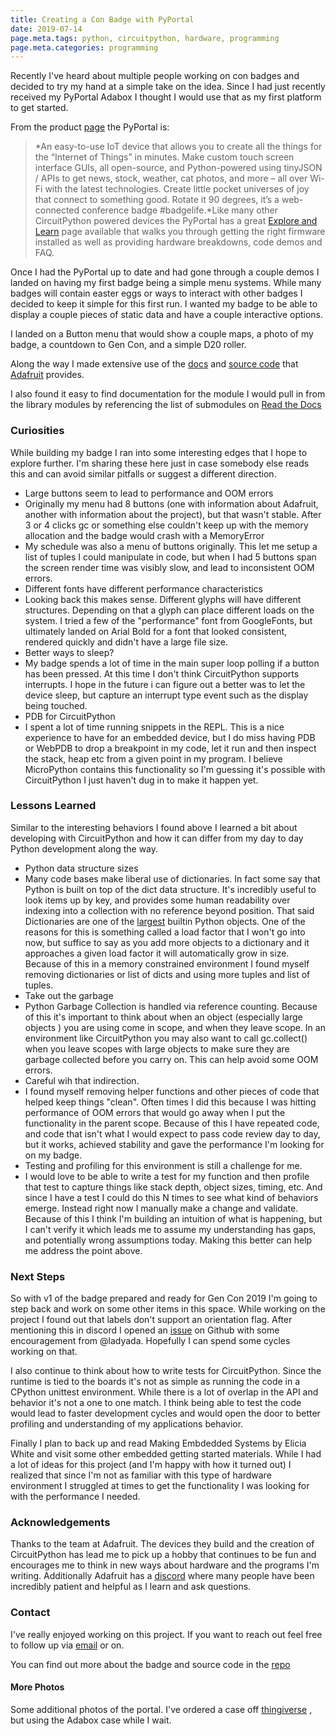 ```yaml
---
title: Creating a Con Badge with PyPortal
date: 2019-07-14
page.meta.tags: python, circuitpython, hardware, programming
page.meta.categories: programming
---
```


Recently I've heard about multiple people working on con badges and decided to try my hand at a simple take on the idea.
Since I had just recently received my PyPortal Adabox I thought I would use that as my first platform to get started.

From the product [page](https://www.adafruit.com/product/4116) the PyPortal is:

> \*An easy-to-use IoT device that allows you to create all the things for the “Internet of Things” in minutes. Make
> custom touch screen interface GUIs, all open-source, and Python-powered using tinyJSON / APIs to get news, stock,
> weather, cat photos, and more – all over Wi-Fi with the latest technologies. Create little pocket universes of joy that
> connect to something good. Rotate it 90 degrees, it’s a web-connected conference badge #badgelife.\*Like many other
> CircuitPython powered devices the PyPortal has a great [Explore and Learn](https://learn.adafruit.com/adafruit-pyportal)
> page available that walks you through getting the right firmware installed as well as providing hardware breakdowns,
> code demos and FAQ.

Once I had the PyPortal up to date and had gone through a couple demos I landed on having my first badge being a simple
menu systems. While many badges will contain easter eggs or ways to interact with other badges I decided to keep it
simple for this first run. I wanted my badge to be able to display a couple pieces of static data and have a couple
interactive options.

I landed on a Button menu that would show a couple maps, a photo of my badge, a countdown to Gen Con, and a simple D20
roller.

Along the way I made extensive use of the [docs](https://circuitpython.readthedocs.io/en/latest/)
and [source code](https://github.com/adafruit) that [Adafruit](https://www.adafruit.com/) provides.

I also found it easy to find documentation for the module I would pull in from the library modules by referencing the
list of submodules on [Read the Docs](https://readthedocs.org/projects/circuitpython/)

### Curiosities

While building my badge I ran into some interesting edges that I hope to explore further. I'm sharing these here just in
case somebody else reads this and can avoid similar pitfalls or suggest a different direction.

- Large buttons seem to lead to performance and OOM errors
- Originally my menu had 8 buttons (one with information about Adafruit, another with information about the project),
  but that wasn't stable. After 3 or 4 clicks gc or something else couldn't keep up with the memory allocation and the
  badge would crash with a MemoryError
- My schedule was also a menu of buttons originally. This let me setup a list of tuples I could manipulate in code, but
  when I had 5 buttons span the screen render time was visibly slow, and lead to inconsistent OOM errors.
- Different fonts have different performance characteristics
- Looking back this makes sense. Different glyphs will have different structures. Depending on that a glyph can place
  different loads on the system. I tried a few of the "performance" font from GoogleFonts, but ultimately landed on
  Arial Bold for a font that looked consistent, rendered quickly and didn't have a large file size.
- Better ways to sleep?
- My badge spends a lot of time in the main super loop polling if a button has been pressed. At this time I don't think
  CircuitPython supports interrupts. I hope in the future i can figure out a better was to let the device sleep, but
  capture an interrupt type event such as the display being touched.
- PDB for CircuitPython
- I spent a lot of time running snippets in the REPL. This is a nice experience to have for an embedded device, but I do
  miss having PDB or WebPDB to drop a breakpoint in my code, let it run and then inspect the stack, heap etc from a
  given point in my program. I believe MicroPython contains this functionality so I'm guessing it's possible with
  CircuitPython I just haven't dug in to make it happen yet.

### Lessons Learned

Similar to the interesting behaviors I found above I learned a bit about developing with CircuitPython and how it can
differ from my day to day Python development along the way.

- Python data structure sizes
- Many code bases make liberal use of dictionaries. In fact some say that Python is built on top of the dict data
  structure. It's incredibly useful to look items up by key, and provides some human readability over indexing into a
  collection with no reference beyond position. That said Dictionaries are one of
  the [largest](https://stackoverflow.com/questions/1331471/in-memory-size-of-a-python-structure/1331541#1331541)
  builtin Python objects. One of the reasons for this is something called a load factor that I won't go into now, but
  suffice to say as you add more objects to a dictionary and it approaches a given load factor it will automatically
  grow in size. Because of this in a memory constrained environment I found myself removing dictionaries or list of
  dicts and using more tuples and list of tuples.
- Take out the garbage
- Python Garbage Collection is handled via reference counting. Because of this it's important to think about when an
  object (especially large objects ) you are using come in scope, and when they leave scope. In an environment like
  CircuitPython you may also want to call gc.collect() when you leave scopes with large objects to make sure they are
  garbage collected before you carry on. This can help avoid some OOM errors.
- Careful wih that indirection.
- I found myself removing helper functions and other pieces of code that helped keep things "clean". Often times I did
  this because I was hitting performance of OOM errors that would go away when I put the functionality in the parent
  scope. Because of this I have repeated code, and code that isn't what I would expect to pass code review day to day,
  but it works, achieved stability and gave the performance I'm looking for on my badge.
- Testing and profiling for this environment is still a challenge for me.
- I would love to be able to write a test for my function and then profile that test to capture things like stack depth,
  object sizes, timing, etc. And since I have a test I could do this N times to see what kind of behaviors emerge.
  Instead right now I manually make a change and validate. Because of this I think I'm building an intuition of what is
  happening, but I can't verify it which leads me to assume my understanding has gaps, and potentially wrong assumptions
  today. Making this better can help me address the point above.

### Next Steps

So with v1 of the badge prepared and ready for Gen Con 2019 I'm going to step back and work on some other items in this
space. While working on the project I found out that labels don't support an orientation flag. After mentioning this in
discord I opened an [issue](https://github.com/adafruit/Adafruit_CircuitPython_Display_Button/issues/9) on Github with
some encouragement from @ladyada. Hopefully I can spend some cycles working on that.

I also continue to think about how to write tests for CircuitPython. Since the runtime is tied to the boards it's not as
simple as running the code in a CPython unittest environment. While there is a lot of overlap in the API and behavior
it's not a one to one match. I think being able to test the code would lead to faster development cycles and would open
the door to better profiling and understanding of my applications behavior.

Finally I plan to back up and read Making Embdedded Systems by Elicia White and visit some other embedded getting
started materials. While I had a lot of ideas for this project (and I'm happy with how it turned out) I realized that
since I'm not as familiar with this type of hardware environment I struggled at times to get the functionality I was
looking for with the performance I needed.

### Acknowledgements

Thanks to the team at Adafruit. The devices they build and the creation of CircuitPython has lead me to pick up a hobby
that continues to be fun and encourages me to think in new ways about hardware and the programs I'm writing.
Additionally Adafruit has
a [discord](https://blog.adafruit.com/2017/07/20/adafruit-is-on-discord-discordapp-adafruit-discord-adafruit/) where
many people have been incredibly patient and helpful as I learn and ask questions.

### Contact

I've really enjoyed working on this project. If you want to reach out feel free to follow up
via [email](mailto:alexander.hagerman@icloud.com) or on.

You can find out more about the badge and source code in the [repo](https://github.com/n0mn0m/gencon-portal)

#### More Photos

Some additional photos of the portal. I've ordered a case
off [thingiverse](https://www.thingiverse.com/search?q=pyportal&dwh=345d2cd0845a6f9) , but using the Adabox case while I
wait.
